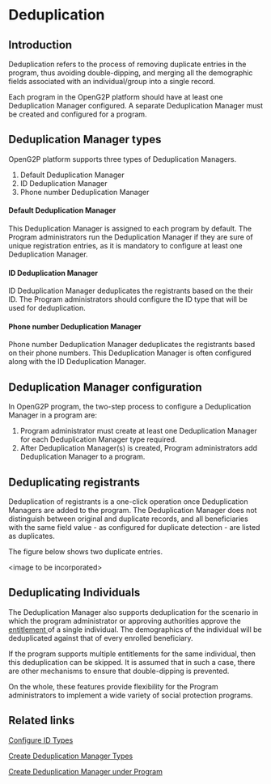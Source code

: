 # Deduplication

## Introduction

Deduplication refers to the process of removing duplicate entries in the program, thus avoiding double-dipping, and merging all the demographic fields associated with an individual/group into a single record.

Each program in the OpenG2P platform should have at least one Deduplication Manager configured. A separate Deduplication Manager must be created and configured for a program.

## Deduplication Manager types

OpenG2P platform supports three types of Deduplication Managers.

1. Default Deduplication Manager
2. ID Deduplication Manager
3. Phone number Deduplication Manager

#### Default Deduplication Manager

This Deduplication Manager is assigned to each program by default. The Program administrators run the Deduplication Manager if they are sure of unique registration entries, as it is mandatory to configure at least one Deduplication Manager.

#### ID Deduplication Manager

ID Deduplication Manager deduplicates the registrants based on the their ID. The Program administrators should configure the ID type that will be used for deduplication.&#x20;

#### Phone number Deduplication Manager

Phone number Deduplication Manager deduplicates the registrants based on their phone numbers. This Deduplication Manager is often configured along with the ID Deduplication Manager.

## Deduplication Manager configuration

In OpenG2P program, the two-step process to configure a Deduplication Manager in a program are:

1. Program administrator must create at least one Deduplication Manager for each Deduplication Manager type required.&#x20;
2. After Deduplication Manager(s) is created, Program administrators add Deduplication Manager to a program.&#x20;

## Deduplicating registrants

Deduplication of registrants is a one-click operation once Deduplication Managers are added to the program. The Deduplication Manager does not distinguish between original and duplicate records, and all beneficiaries with the same field value - as configured for duplicate detection - are listed as duplicates.

The figure below shows two duplicate entries.

\<image to be incorporated>

## Deduplicating Individuals

The Deduplication Manager also supports deduplication for the scenario in which the program administrator or approving authorities approve the [entitlement ](entitlement.md)of a single individual. The demographics of the individual will be deduplicated against that of every enrolled beneficiary.

If the program supports multiple entitlements for the same individual, then this deduplication can be skipped. It is assumed that in such a case, there are other mechanisms to ensure that double-dipping is prevented.

On the whole, these features provide flexibility for the Program administrators to implement a wide variety of social protection programs.

## Related links

[Configure ID Types](../guides/user-guides/configure-id-types.md)

[Create Deduplication Manager Types](../guides/user-guides/create-deduplication-manager-types/)

[Create Deduplication Manager under Program](../guides/user-guides/create-deduplication-manager.md)

##
